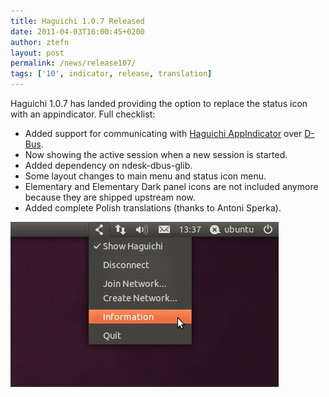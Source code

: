 ```yaml
---
title: Haguichi 1.0.7 Released
date: 2011-04-03T16:00:45+0200
author: ztefn
layout: post
permalink: /news/release107/
tags: ['10', indicator, release, translation]
---
```

Haguichi 1.0.7 has landed providing the option to replace the status icon with an appindicator. Full checklist:

  * Added support for communicating with <a href="https://launchpad.net/haguichi-indicator" target="_blank">Haguichi AppIndicator</a> over <a href="https://en.wikipedia.org/wiki/D-Bus" target="_blank">D-Bus</a>.
  * Now showing the active session when a new session is started.
  * Added dependency on ndesk-dbus-glib.
  * Some layout changes to main menu and status icon menu.
  * Elementary and Elementary Dark panel icons are not included anymore because they are shipped upstream now.
  * Added complete Polish translations (thanks to Antoni Sperka).

<img class="aligncenter" src="/resources/107-haguichi-appindicator.png" alt="Haguichi AppIndicator" width="429" height="264" />
